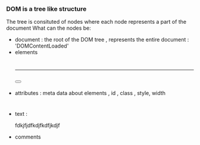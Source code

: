### DOM is a tree like structure 
The tree is consituted of nodes where each node represents a part of the document 
 What can the nodes be: 
 - document : the root of the DOM tree , represents the entire document : 'DOMContentLoaded'
 - elements <h1><hr><button>
 - attributes  : meta data about elements , id , class , style, width <h1 id="" style="">
 - text : <p>fdkjfjdfkdjfkdfjkdjf</p>
 - comments <!-- - comments:  -->